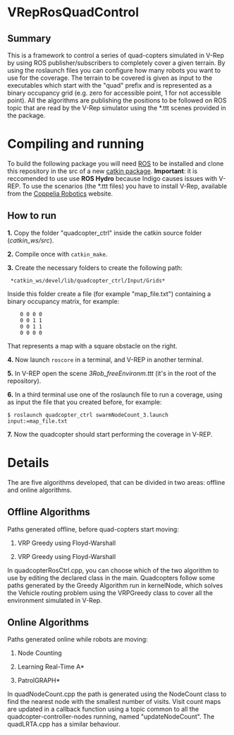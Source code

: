 VRepRosQuadControl
==================


Summary
-------

This is a framework to control a series of quad-copters simulated in V-Rep by using ROS publisher/subscribers to completely cover a given terrain. By using the roslaunch files you can configure how many robots you want to use for the coverage.
The terrain to be covered is given as input to the executables which start with the "quad" prefix and is represented as a binary occupancy grid (e.g. zero for accessible point, 1 for not accessible point).
All the algorithms are publishing the positions to be followed on ROS topic that are read by the V-Rep simulator using the *.ttt scenes provided in the package.

Compiling and running
=====================

To build the following package you will need [ROS](http://wiki.ros.org/ROS) to be installed and clone this repository in the src of a new [catkin package](http://wiki.ros.org/ROS/Tutorials/catkin/CreatingPackage).
**Important**: it is reccomended to use use **ROS Hydro** because Indigo causes issues with V-REP.
To use the scenarios (the *.ttt files) you have to install V-Rep, available from the [Coppelia Robotics](http://www.coppeliarobotics.com/) website.

How to run
----------
**1.** Copy the folder "quadcopter\_ctrl" inside the catkin source folder (*catkin_ws/src*).

**2.** Compile once with `catkin_make`.

**3.** Create the necessary folders to create the following path:

     *catkin_ws/devel/lib/quadcopter_ctrl/Input/Grids*
     
Inside this folder create a file (for example "map_file.txt") containing a binary occupancy matrix, for example:
```
    0 0 0 0 
    0 0 1 1
    0 0 1 1
    0 0 0 0
```
That represents a map with a square obstacle on the right.

**4.** Now launch `roscore` in a terminal, and V-REP in another terminal.

**5.** In V-REP open the scene *3Rob_freeEnvironm.ttt* (it's in the root of the repository).

**6.** In a third terminal use one of the roslaunch file to run a coverage, using as input the file that you created before, for example:
```
$ roslaunch quadcopter_ctrl swarmNodeCount_3.launch input:=map_file.txt
```
**7.** Now the quadcopter should start performing the coverage in V-REP.

Details
=======

The are five algorithms developed, that can be divided in two areas: offline and online algorithms.


Offline Algorithms
------------------

Paths generated offline, before quad-copters start moving:

1. VRP Greedy using Floyd-Warshall

2. VRP Greedy using Floyd-Warshall


In quadcopterRosCtrl.cpp, you can choose which of the two algorithm to use by editing the declared class in the main. Quadcopters follow some paths generated by the Greedy Algorithm run in kernelNode, which solves the Vehicle routing problem using the VRPGreedy class to cover all the environment simulated in V-Rep.


Online Algorithms
-----------------

Paths generated online while robots are moving:

1. Node Counting

2. Learning Real-Time A*

3. PatrolGRAPH*


In quadNodeCount.cpp the path is generated using the NodeCount class to find the nearest node with the smallest number of visits. Visit count maps are updated in a callback function using a topic common to all the quadcopter-controller-nodes running, named "updateNodeCount". The quadLRTA.cpp has a similar behaviour.


